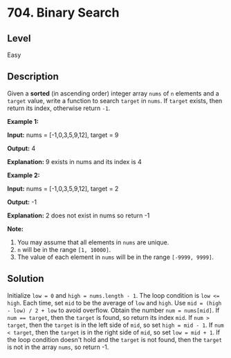 # 704. Binary Search
## Level
Easy

## Description
Given a **sorted** (in ascending order) integer array `nums` of `n` elements and a `target` value, write a function to search `target` in `nums`. If `target` exists, then return its index, otherwise return `-1`.

**Example 1:**

**Input:** nums = [-1,0,3,5,9,12], target = 9

**Output:** 4

**Explanation:** 9 exists in nums and its index is 4

**Example 2:**

**Input:** nums = [-1,0,3,5,9,12], target = 2

**Output:** -1

**Explanation:** 2 does not exist in nums so return -1

**Note:**

1. You may assume that all elements in `nums` are unique.
2. `n` will be in the range `[1, 10000]`.
3. The value of each element in `nums` will be in the range `[-9999, 9999]`.

## Solution
Initialize `low = 0` and `high = nums.length - 1`. The loop condition is `low <= high`. Each time, set `mid` to be the average of `low` and `high`. Use `mid = (high - low) / 2 + low` to avoid overflow. Obtain the number `num = nums[mid]`. If `num == target`, then the `target` is found, so return its index `mid`. If `num > target`, then the `target` is in the left side of `mid`, so set `high = mid - 1`. If `num < target`, then the `target` is in the right side of `mid`, so set `low = mid + 1`. If the loop condition doesn't hold and the `target` is not found, then the `target` is not in the array `nums`, so return -1.
